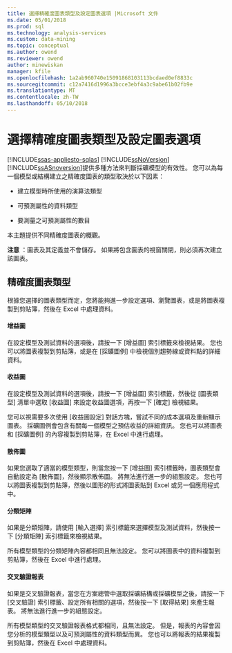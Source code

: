 ```yaml
---
title: 選擇精確度圖表類型及設定圖表選項 |Microsoft 文件
ms.date: 05/01/2018
ms.prod: sql
ms.technology: analysis-services
ms.custom: data-mining
ms.topic: conceptual
ms.author: owend
ms.reviewer: owend
author: minewiskan
manager: kfile
ms.openlocfilehash: 1a2ab960740e15091868103113bcdaed0ef8833c
ms.sourcegitcommit: c12a7416d1996a3bcce3ebf4a3c9abe61b02fb9e
ms.translationtype: MT
ms.contentlocale: zh-TW
ms.lasthandoff: 05/10/2018
---
```

# <a name="choose-an-accuracy-chart-type-and-set-chart-options"></a>選擇精確度圖表類型及設定圖表選項
[!INCLUDE[ssas-appliesto-sqlas](../../includes/ssas-appliesto-sqlas.md)]
  [!INCLUDE[ssNoVersion](../../includes/ssnoversion-md.md)][!INCLUDE[ssASnoversion](../../includes/ssasnoversion-md.md)]提供多種方法來判斷採礦模型的有效性。 您可以為每一個模型或結構建立之精確度圖表的類型取決於以下因素：  
  
-   建立模型時所使用的演算法類型  
  
-   可預測屬性的資料類型  
  
-   要測量之可預測屬性的數目  
  
 本主題提供不同精確度圖表的概觀。  
  
 **注意** ：圖表及其定義並不會儲存。 如果將包含圖表的視窗關閉，則必須再次建立該圖表。  
  
## <a name="accuracy-chart-types"></a>精確度圖表類型  
 根據您選擇的圖表類型而定，您將能夠進一步設定選項、瀏覽圖表，或是將圖表複製到剪貼簿，然後在 Excel 中處理資料。  
  
#### <a name="lift-chart"></a>增益圖  
 在設定模型及測試資料的選項後，請按一下 [增益圖] 索引標籤來檢視結果。 您也可以將圖表複製到剪貼簿，或是在 [採礦圖例] 中檢視個別趨勢線或資料點的詳細資料。  
  
#### <a name="profit-chart"></a>收益圖  
 在設定模型及測試資料的選項後，請按一下 [增益圖] 索引標籤，然後從 [圖表類型] 清單中選取 [收益圖] 來設定收益圖選項，再按一下 [確定] 檢視結果。  
  
 您可以視需要多次使用 [收益圖設定] 對話方塊，嘗試不同的成本選項及重新顯示圖表。 採礦圖例會包含有關每一個模型之預估收益的詳細資訊。 您也可以將圖表和 [採礦圖例] 的內容複製到剪貼簿，在 Excel 中進行處理。  
  
#### <a name="scatter-plot"></a>散佈圖  
 如果您選取了適當的模型類型，則當您按一下 [增益圖] 索引標籤時，圖表類型會自動設定為 [散佈圖]，然後顯示散佈圖。 將無法進行進一步的組態設定。 您也可以將圖表複製到剪貼簿，然後以圖形的形式將圖表貼到 Excel 或另一個應用程式中。  
  
#### <a name="classification-matrix"></a>分類矩陣  
 如果是分類矩陣，請使用 [輸入選擇] 索引標籤來選擇模型及測試資料，然後按一下 [分類矩陣] 索引標籤來檢視結果。  
  
 所有模型類型的分類矩陣內容都相同且無法設定。 您可以將圖表中的資料複製到剪貼簿，然後在 Excel 中進行處理。  
  
#### <a name="cross-validation-report"></a>交叉驗證報表  
 如果是交叉驗證報表，當您在方案總管中選取採礦結構或採礦模型之後，請按一下 [交叉驗證] 索引標籤、設定所有相關的選項，然後按一下 [取得結果] 來產生報表。 將無法進行進一步的組態設定。  
  
 所有模型類型的交叉驗證報表格式都相同，且無法設定。 但是，報表的內容會因您分析的模型類型以及可預測屬性的資料類型而異。 您也可以將報表的結果複製到剪貼簿，然後在 Excel 中處理資料。  
  
  

